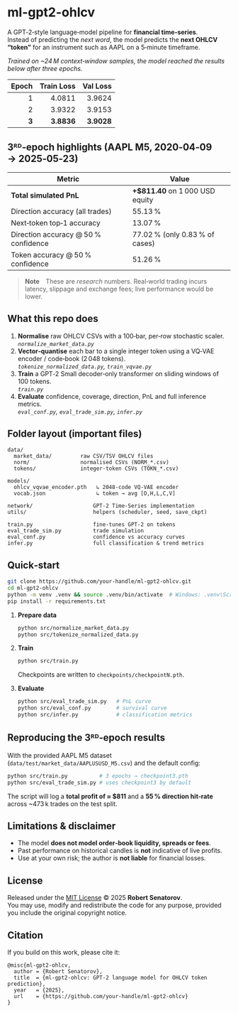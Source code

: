 
# ml-gpt2-ohlcv

A GPT‑2‑style language‑model pipeline for **financial time‑series**.  
Instead of predicting the *next word*, the model predicts the **next OHLCV “token”** for an instrument such as AAPL on a 5‑minute timeframe.

*Trained on ~24 M context‑window samples, the model reached the results below after three epochs.*

| Epoch | Train Loss | Val Loss |
|------:|-----------:|---------:|
| 1 | 4.0811 | 3.9624 |
| 2 | 3.9322 | 3.9153 |
| **3** | **3.8836** | **3.9028** |

## 3ᴿᴰ‑epoch highlights (AAPL M5, 2020‑04‑09 → 2025‑05‑23)

| Metric | Value |
|--------|-------|
| **Total simulated PnL** | **+$811.40** on 1 000 USD equity |
| Direction accuracy (all trades) | 55.13 % |
| Next‑token top‑1 accuracy | 13.07 % |
| Direction accuracy @ 50 % confidence | 77.02 % (only 0.83 % of cases) |
| Token accuracy @ 50 % confidence | 51.26 % |

> **Note** These are *research* numbers. Real‑world trading incurs latency, slippage and exchange fees; live performance would be lower.

## What this repo does
1. **Normalise** raw OHLCV CSVs with a 100‑bar, per‑row stochastic scaler.<br>
   *`normalize_market_data.py`*
2. **Vector‑quantise** each bar to a single integer token using a VQ‑VAE encoder / code‑book (2 048 tokens).<br>
   *`tokenize_normalized_data.py`, `train_vqvae.py`*
3. **Train** a GPT‑2 Small decoder‑only transformer on sliding windows of 100 tokens.<br>
   *`train.py`*
4. **Evaluate** confidence, coverage, direction, PnL and full inference metrics.<br>
   *`eval_conf.py`, `eval_trade_sim.py`, `infer.py`*

## Folder layout (important files)

```
data/
  market_data/         raw CSV/TSV OHLCV files
  norm/                normalised CSVs (NORM_*.csv)
  tokens/              integer‑token CSVs (TOKN_*.csv)

models/
  ohlcv_vqvae_encoder.pth   ↳ 2048‑code VQ‑VAE encoder
  vocab.json                ↳ token → avg [O,H,L,C,V]

network/                   GPT‑2 Time‑Series implementation
utils/                     helpers (scheduler, seed, save_ckpt)

train.py                   fine‑tunes GPT‑2 on tokens
eval_trade_sim.py          trade simulation
eval_conf.py               confidence vs accuracy curves
infer.py                   full classification & trend metrics
```

## Quick‑start

```bash
git clone https://github.com/your‑handle/ml-gpt2-ohlcv.git
cd ml-gpt2-ohlcv
python -m venv .venv && source .venv/bin/activate  # Windows: .venv\Scripts\activate
pip install -r requirements.txt
```

1. **Prepare data**

   ```bash
   python src/normalize_market_data.py
   python src/tokenize_normalized_data.py
   ```

2. **Train**

   ```bash
   python src/train.py
   ```

   Checkpoints are written to `checkpoints/checkpointN.pth`.

3. **Evaluate**

   ```bash
   python src/eval_trade_sim.py   # PnL curve
   python src/eval_conf.py        # survival curve
   python src/infer.py            # classification metrics
   ```

## Reproducing the 3ᴿᴰ‑epoch results

With the provided AAPL M5 dataset (`data/test/market_data/AAPLUSUSD_M5.csv`)
and the default config:

```bash
python src/train.py          # 3 epochs → checkpoint3.pth
python src/eval_trade_sim.py # uses checkpoint3 by default
```

The script will log a **total profit of ≈ $811** and a **55 % direction hit‑rate**
across ~473 k trades on the test split.

## Limitations & disclaimer

- The model **does not model order‑book liquidity, spreads or fees**.  
- Past performance on historical candles is **not** indicative of live profits.  
- Use at your own risk; the author is **not liable** for financial losses.

## License

Released under the [MIT License](LICENSE) © 2025 **Robert Senatorov**.  
You may use, modify and redistribute the code for any purpose, provided you
include the original copyright notice.

## Citation

If you build on this work, please cite it:

```
@misc{ml-gpt2-ohlcv,
  author = {Robert Senatorov},
  title  = {ml-gpt2-ohlcv: GPT‑2 language model for OHLCV token prediction},
  year   = {2025},
  url    = {https://github.com/your‑handle/ml-gpt2-ohlcv}
}
```
